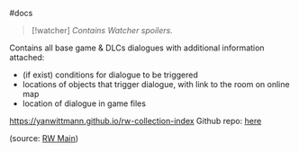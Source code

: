 #docs
> [!watcher] *Contains Watcher spoilers.*

Contains all base game & DLCs dialogues with additional information attached:
- (if exist) conditions for dialogue to be triggered
- locations of objects that trigger dialogue, with link to the room on online map
- location of dialogue in game files

https://yanwittmann.github.io/rw-collection-index
Github repo: [here](https://github.com/YanWittmann/rw-collection-index)

(source: [RW Main](https://discord.com/channels/291184728944410624/1125237384318046339/1348976713610039314))